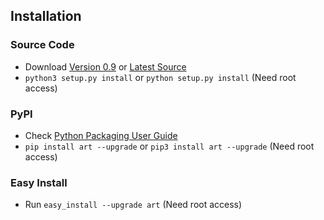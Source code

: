 ## Installation		

### Source Code
- Download [Version 0.9](https://github.com/sepandhaghighi/art/archive/v0.9.zip) or [Latest Source ](https://github.com/sepandhaghighi/art/archive/dev.zip)
- `python3 setup.py install` or `python setup.py install` (Need root access)				

### PyPI


- Check [Python Packaging User Guide](https://packaging.python.org/installing/)     
- `pip install art --upgrade` or `pip3 install art --upgrade` (Need root access)

### Easy Install

- Run `easy_install --upgrade art` (Need root access)